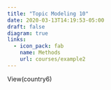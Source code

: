 ```yaml
---
title: "Topic Modeling 10"
date: 2020-03-13T14:19:53-05:00
draft: false
diagram: true
links:
  - icon_pack: fab
    name: Methods
    url: courses/example2
---
```


View(country6)
